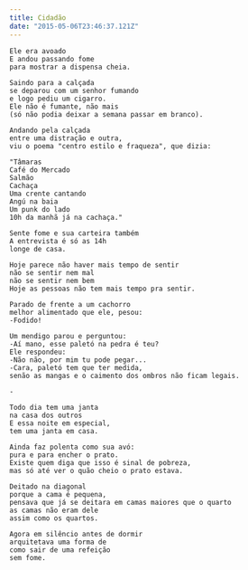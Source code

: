 ```yaml
---
title: Cidadão
date: "2015-05-06T23:46:37.121Z"
---
```


    Ele era avoado
    E andou passando fome
    para mostrar a dispensa cheia.

    Saindo para a calçada
    se deparou com um senhor fumando
    e logo pediu um cigarro.
    Ele não é fumante, não mais
    (só não podia deixar a semana passar em branco).

    Andando pela calçada
    entre uma distração e outra,
    viu o poema "centro estilo e fraqueza", que dizia:

    "Tâmaras
    Café do Mercado
    Salmão 
    Cachaça
    Uma crente cantando
    Angú na baia
    Um punk do lado
    10h da manhã já na cachaça."

    Sente fome e sua carteira também
    A entrevista é só as 14h
    longe de casa.

    Hoje parece não haver mais tempo de sentir
    não se sentir nem mal
    não se sentir nem bem
    Hoje as pessoas não tem mais tempo pra sentir.

    Parado de frente a um cachorro
    melhor alimentado que ele, pesou:
    -Fodido!

    Um mendigo parou e perguntou:
    -Aí mano, esse paletó na pedra é teu?
    Ele respondeu:
    -Não não, por mim tu pode pegar...
    -Cara, paletó tem que ter medida,
    senão as mangas e o caimento dos ombros não ficam legais.

    -

    Todo dia tem uma janta
    na casa dos outros
    E essa noite em especial,
    tem uma janta em casa.

    Ainda faz polenta como sua avó:
    pura e para encher o prato.
    Existe quem diga que isso é sinal de pobreza,
    mas só até ver o quão cheio o prato estava.

    Deitado na diagonal
    porque a cama é pequena,
    pensava que já se deitara em camas maiores que o quarto
    as camas não eram dele
    assim como os quartos.

    Agora em silêncio antes de dormir
    arquitetava uma forma de 
    como sair de uma refeição
    sem fome.
